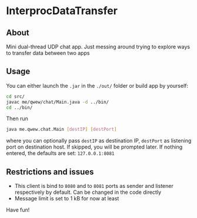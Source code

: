 # InterprocDataTransfer

## About

Mini dual-thread UDP chat app. Just messing around trying to explore ways to transfer data between two apps
## Usage

You can either launch the `.jar` in the `./out/` folder or build app by yourself:

```sh
cd src/
javac me/qwew/chat/Main.java -d ../bin/
cd ../bin/
```

Then run

```sh
java me.qwew.chat.Main [destIP] [destPort]
```

where you can optionally pass `destIP` as destination IP, `destPort` as listening port on destination host. If skipped, you will be prompted later. If nothing entered, the defaults are set: `127.0.0.1:8081`

## Restrictions and issues
- This client is bind to `8080` and to `8081` ports as sender and listener respectively by default. Can be changed in the code directly
- Message limit is set to 1 kB for now at least

Have fun!